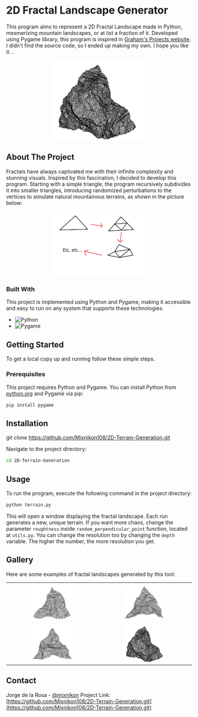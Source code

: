 
# 2D Fractal Landscape Generator

This program aims to represent a 2D Fractal Landscape made in Python, mesmerizing mountain landscapes, or at list a fraction of it. Developed using Pygame library, this program is inspired in [Graham's Projects website](https://grahamsprojects.blogspot.com/2014/08/creating-2d-fractal-landscape-generator.html). I didn't find the source code, so I ended up making my own. I hope you like it.
.
<p align="center">
  <img src="img/example4.png" alt="Fractal Mountains" width="50%">
</p>

## About The Project

Fractals have always captivated me with their infinite complexity and stunning visuals. Inspired by this fascination, I decided to develop this program. Starting with a simple triangle, the program recursively subdivides it into smaller triangles, introducing randomized perturbations to the vertices to simulate natural mountainous terrains, as shown in the picture below:

<p align="center">
  <img src="img/algorithm.png" alt="Algorithm" width="50%">
</p>

### Built With

This project is implemented using Python and Pygame, making it accessible and easy to run on any system that supports these technologies.

- ![Python](https://img.shields.io/badge/python-v3.10+-blue.svg)
- ![Pygame](https://img.shields.io/badge/pygame-v2.0.22-blue.svg)

## Getting Started

To get a local copy up and running follow these simple steps.

### Prerequisites

This project requires Python and Pygame. You can install Python from [python.org](https://python.org) and Pygame via pip:

```sh
pip install pygame
```
## Installation

git clone https://github.com/Mixnikon108/2D-Terrain-Generation.git

Navigate to the project directory:

```sh
cd 2D-Terrain-Generation
```

## Usage

To run the program, execute the following command in the project directory:

```sh
python terrain.py
```

This will open a window displaying the fractal landscape. Each run generates a new, unique terrain. If you want more chaos, change the parameter `roughtness` inside `random_perpendicular_point` function, located at `utils.py`. You can change the resolution too by changing the `depth` variable. The higher the number, the more resolution you get.

## Gallery
Here are some examples of fractal landscapes generated by this tool:

<p align="center">
  <table>
    <tr>
      <td style="text-align: center;"><img src="img/example1.png" alt="Fractal Mountains 1" width="50%"></td>
      <td style="text-align: center;"><img src="img/example2.png" alt="Fractal Mountains 2" width="50%"></td>
    </tr>
    <tr>
      <td style="text-align: center;"><img src="img/example3.png" alt="Fractal Mountains 3" width="50%"></td>
      <td style="text-align: center;"><img src="img/example4.png" alt="Fractal Mountains 4" width="50%"></td>
    </tr>
  </table>
</p>


## Contact
Jorge de la Rosa - [@mixnikon](https://twitter.com/mixnikon)
Project Link: [https://github.com/Mixnikon108/2D-Terrain-Generation.git](https://github.com/Mixnikon108/2D-Terrain-Generation.git)

